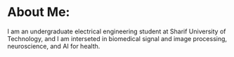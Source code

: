 # About Me:

I am an undergraduate electrical engineering student at Sharif University of Technology, and I am interseted in biomedical signal and image processing, neuroscience, and AI for health.
